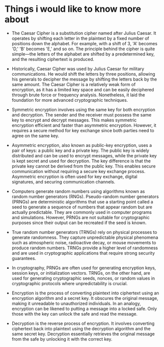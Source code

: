 # Things i would like to know more about

- The Caesar Cipher is a substitution cipher named after Julius Caesar. It operates by shifting each letter in the plaintext by a fixed number of positions down the alphabet. For example, with a shift of 3, 'A' becomes 'D,' 'B' becomes 'E,' and so on. The principle behind the cipher is quite simple—the letters of the alphabet are shifted by a predetermined key, and the resulting ciphertext is produced.

- Historically, Caesar Cipher was used by Julius Caesar for military communications. He would shift the letters by three positions, allowing his generals to decipher the message by shifting the letters back by the same amount. The Caesar Cipher is a relatively weak form of encryption, as it has a limited key space and can be easily deciphered through brute force or frequency analysis. Nonetheless, it laid the foundation for more advanced cryptographic techniques.

- Symmetric encryption involves using the same key for both encryption and decryption. The sender and the receiver must possess the same key to encrypt and decrypt messages. This makes symmetric encryption efficient and faster than asymmetric encryption. However, it requires a secure method for key exchange since both parties need to agree on the same key.

- Asymmetric encryption, also known as public-key encryption, uses a pair of keys: a public key and a private key. The public key is widely distributed and can be used to encrypt messages, while the private key is kept secret and used for decryption. The key difference is that the private key cannot be derived from the public key. This enables secure communication without requiring a secure key exchange process. Asymmetric encryption is often used for key exchange, digital signatures, and securing communication channels.

- Computers generate random numbers using algorithms known as random number generators (RNGs). Pseudo-random number generators (PRNGs) are deterministic algorithms that use a starting point called a seed to generate a sequence of numbers that appear random but are actually predictable. They are commonly used in computer programs and simulations. However, PRNGs are not suitable for cryptographic purposes since their output can be recreated if the seed is known.

- True random number generators (TRNGs) rely on physical processes to generate randomness. They capture unpredictable physical phenomena such as atmospheric noise, radioactive decay, or mouse movements to produce random numbers. TRNGs provide a higher level of randomness and are used in cryptographic applications that require strong security guarantees.

- In cryptography, PRNGs are often used for generating encryption keys, session keys, or initialization vectors. TRNGs, on the other hand, are used for generating cryptographic seeds, nonces, or random values in cryptographic protocols where unpredictability is crucial.

- Encryption is the process of converting plaintext into ciphertext using an encryption algorithm and a secret key. It obscures the original message, making it unreadable to unauthorized individuals. In an analogy, encryption can be likened to putting a message into a locked safe. Only those with the key can unlock the safe and read the message.

- Decryption is the reverse process of encryption. It involves converting ciphertext back into plaintext using the decryption algorithm and the same secret key. Decryption essentially retrieves the original message from the safe by unlocking it with the correct key.